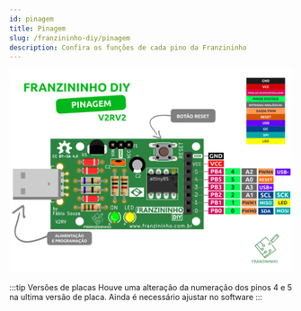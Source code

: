```yaml
---
id: pinagem
title: Pinagem
slug: /franzininho-diy/pinagem
description: Confira os funções de cada pino da Franzininho
---
```




![pinagem Franzininho DIY](img/pinagem/franzininho-diy-pinout.png)

:::tip Versões de placas
Houve uma alteração da numeração dos pinos 4 e 5 na ultima versão de placa.
Ainda é necessário ajustar no software
:::
